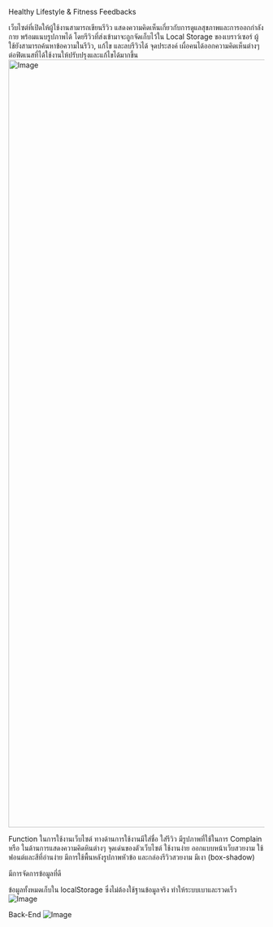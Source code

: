 Healthy Lifestyle & Fitness Feedbacks 

เว็บไซต์ที่เปิดให้ผู้ใช้งานสามารถเขียนรีวิว แสดงความคิดเห็นเกี่ยวกับการดูแลสุขภาพและการออกกำลังกาย พร้อมแนบรูปภาพได้ โดยรีวิวที่ส่งเข้ามาจะถูกจัดเก็บไว้ใน Local Storage ของเบราว์เซอร์ ผู้ใช้ยังสามารถค้นหาข้อความในรีวิว, แก้ไข และลบรีวิวได้
จุดประสงค์ 
เผื่อคนได้ออกความคิดเห็นต่างๆต่อฟิตเนสที่ได้ใช้งานให้ปรับปรุงและแก้ไขได้มากขึ้น
<img width="1512" alt="Image" src="https://github.com/user-attachments/assets/99683d24-c565-4320-8864-03ff416d639c" />

Function ในการใช้งานเว็บไซต์
ทางด้านการใช้งานมีใส่ชื่อ ใส่รีวิว มีรูปภาพที่ใช้ในการ Complain หรือ ในด้านการแสดงความคิดหินต่างๆ
จุดเด่นของตัวเว็บไซต์
ใช้งานง่าย ออกแบบหน้าเว็บสวยงาม
ใช้ฟอนต์และสีที่อ่านง่าย
มีการใช้พื้นหลังรูปภาพหัวข้อ และกล่องรีวิวสวยงาม มีเงา (box-shadow)

มีการจัดการข้อมูลที่ดี

ข้อมูลทั้งหมดเก็บใน localStorage ซึ่งไม่ต้องใช้ฐานข้อมูลจริง ทำให้ระบบเบาและรวดเร็ว
![Image](https://github.com/user-attachments/assets/dc3ae74e-36e6-4583-83ee-23c1d471495c)

Back-End
![Image](https://github.com/user-attachments/assets/1c00b6fe-9729-4278-a71b-332b1c02ca75)
